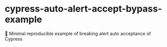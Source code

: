 # cypress-auto-alert-accept-bypass-example

:bug: Minimal reproducible example of breaking alert auto acceptance of Cypress
